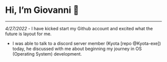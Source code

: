 # Hi, I’m Giovanni 👋 
---

*4/27/2022* - I have kicked start my Github account and excited what the future is layout for me. 
  - I was able to talk to a discord server member (Kyota [repo @Kyota-exe]) today, he discussed with me about beginning my journey in OS (Operating System) development.

